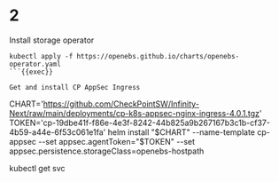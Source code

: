 # 2

Install storage operator
```
kubectl apply -f https://openebs.github.io/charts/openebs-operator.yaml
```{{exec}} 

Get and install CP AppSec Ingress
```
CHART='https://github.com/CheckPointSW/Infinity-Next/raw/main/deployments/cp-k8s-appsec-nginx-ingress-4.0.1.tgz'
TOKEN='cp-19dbe41f-f86e-4e3f-8242-44b825a9b267167b3c1b-cf37-4b59-a44e-6f53c061e1fa'
helm install "$CHART" --name-template cp-appsec --set appsec.agentToken="$TOKEN" --set appsec.persistence.storageClass=openebs-hostpath

kubectl get svc
```{{exec}}
